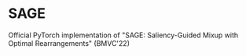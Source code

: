 # SAGE
Official PyTorch implementation of "SAGE: Saliency-Guided Mixup with Optimal Rearrangements" (BMVC'22) 
